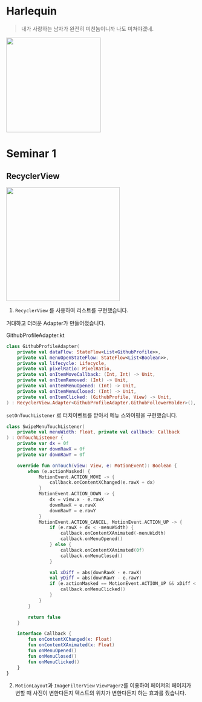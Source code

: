 # Harlequin

> 내가 사랑하는 남자가 완전히 미친놈이니까 나도 미쳐야겠네.

<img src="https://user-images.githubusercontent.com/33388801/161442672-8605c571-b0d1-4d28-af8f-79a06ddd7ee0.png" width=250/>

# Seminar 1

## RecyclerView

<img src="https://user-images.githubusercontent.com/33388801/164178969-71919141-3fed-45d3-b3f9-9a84e1491899.gif" width=300/>

1. `RecyclerView` 를 사용하여 리스트를 구현했습니다.

거대하고 더러운 Adapter가 만들어졌습니다.

GithubProfileAdapter.kt
```kotlin
class GithubProfileAdapter(
    private val dataFlow: StateFlow<List<GithubProfile>>,
    private val menuOpenStateFlow: StateFlow<List<Boolean>>,
    private val lifecycle: Lifecycle,
    private val pixelRatio: PixelRatio,
    private val onItemMoveCallback: (Int, Int) -> Unit,
    private val onItemRemoved: (Int) -> Unit,
    private val onItemMenuOpened: (Int) -> Unit,
    private val onItemMenuClosed: (Int) -> Unit,
    private val onItemClicked: (GithubProfile, View) -> Unit,
) : RecyclerView.Adapter<GithubProfileAdapter.GithubFollowerHolder>(), MoveableAdapter {...
```

`setOnTouchListener` 로 터치이벤트를 받아서 메뉴 스와이핑을 구현했습니다.
```kotlin
class SwipeMenuTouchListener(
    private val menuWidth: Float, private val callback: Callback
) : OnTouchListener {
    private var dx = 0f
    private var downRawX = 0f
    private var downRawY = 0f

    override fun onTouch(view: View, e: MotionEvent): Boolean {
        when (e.actionMasked) {
            MotionEvent.ACTION_MOVE -> {
                callback.onContentXChanged(e.rawX + dx)
            }
            MotionEvent.ACTION_DOWN -> {
                dx = view.x - e.rawX
                downRawX = e.rawX
                downRawY = e.rawY
            }
            MotionEvent.ACTION_CANCEL, MotionEvent.ACTION_UP -> {
                if (e.rawX + dx < -menuWidth) {
                    callback.onContentXAnimated(-menuWidth)
                    callback.onMenuOpened()
                } else {
                    callback.onContentXAnimated(0f)
                    callback.onMenuClosed()
                }

                val xDiff = abs(downRawX - e.rawX)
                val yDiff = abs(downRawY - e.rawY)
                if (e.actionMasked == MotionEvent.ACTION_UP && xDiff < 10 && yDiff < 10) {
                    callback.onMenuClicked()
                }
            }
        }

        return false
    }

    interface Callback {
        fun onContentXChanged(x: Float)
        fun onContentXAnimated(x: Float)
        fun onMenuOpened()
        fun onMenuClosed()
        fun onMenuClicked()
    }
}
```


2. `MotionLayout`과 `ImageFilterView` `ViewPager2`를 이용하여 페이저의 페이지가 변할 때 사진이 변한다든지 텍스트의 위치가 변한다든지 하는 효과를 줬습니다.





